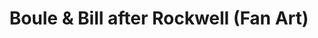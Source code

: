 ---
layout: portfolio
title: "Boule & Bill after Rockwell (Fan Art)"
# FB and Jekyll SEO Tag values
description: A mix of comics artist Jean Roba's characters and Norman Rockwell's famous &#34;No Swimming&#34; illustration.
image: /assets/images/portfolio/2018_fa_bouleBillRockwell@400w.jpg
# End FB and Jekyll SEO Tag values
categories: 
    - homepage
    - illustration
pretty_category: Illustration
pretty_title: "Boule & Bill after Rockwell (Fan Art)"
permalink: /portfolio/fanart/fanart-boule-bill
sort_number: 16
masonryimage: /assets/images/portfolio/2018_fa_bouleBillRockwell@400w.jpg
fullsizeimage: /assets/images/portfolio/2018_fa_bouleBillRockwell@1500w.jpg
work_details:
    - Digital artwork, 2018
    - "Here I combined two of my favorite influential artists: Belgian comics artist <a href='https://www.lambiek.net/artists/r/roba.htm' target='blank'>Jean Roba</a> and American illustrator <a href='https://en.wikipedia.org/wiki/Norman_Rockwell' target='blank'>Norman Rockwell</a>. This is a parody of the latter's iconic '<a href='https://commons.wikimedia.org/wiki/File:1921-6-4_No_Swimming_-_Norman_Rockwell.jpg' target='_blank'>No Swimming'</a> illustration for the New York Post with the main characters of the former."

---